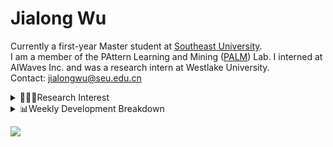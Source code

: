 #  Jialong Wu

Currently a first-year Master student at [Southeast University](https://www.seu.edu.cn/english/).<br>
I am a member of the PAttern Learning and Mining ([PALM](http://palm.seu.edu.cn/home.html)) Lab. I interned at AIWaves Inc. and was a research intern at Westlake University.<br>
Contact: jialongwu@seu.edu.cn
<details><summary>👨🏻‍💻Research Interest</summary>
My current research interests primarily encompass three aspects:

- Exploring the **synergies** between large-scale and small-scale models.
- Investigating the <strong>personalization and interactive</strong> abilities of LLMs.
- Utilizing  <strong>causal inference</strong>  to mitigate bias in conventional NLP tasks.

Recent works:
[Constituency Parsing using LLMs](https://arxiv.org/pdf/2310.19462.pdf), [Agents](https://arxiv.org/pdf/2309.07870.pdf)
</details>

<details><summary>📊Weekly Development Breakdown</summary>

<!--START_SECTION:waka-->

```txt
From: 11 November 2023 - To: 18 November 2023

Total Time: 4 hrs 18 mins

Python     1 hr 14 mins    ███████▒░░░░░░░░░░░░░░░░░   28.72 %
TeX        56 mins         █████▒░░░░░░░░░░░░░░░░░░░   21.81 %
Bash       47 mins         ████▓░░░░░░░░░░░░░░░░░░░░   18.23 %
Markdown   44 mins         ████▒░░░░░░░░░░░░░░░░░░░░   17.21 %
Text       23 mins         ██▒░░░░░░░░░░░░░░░░░░░░░░   09.06 %
```

<!--END_SECTION:waka-->

[![wakatime](https://wakatime.com/badge/user/c6720b29-9431-4a60-bc9d-e1fb2b6bd65f.svg)](https://wakatime.com/@c6720b29-9431-4a60-bc9d-e1fb2b6bd65f)
</details>

![](https://komarev.com/ghpvc/?username=callanwu)
